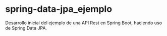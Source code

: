 # spring-data-jpa_ejemplo
Desarrollo inicial del ejemplo de una API Rest en Spring Boot, haciendo uso de Spring Data JPA.
